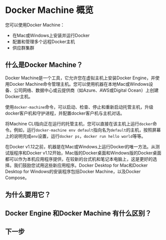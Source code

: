 # Docker Machine 概览

您可以使用Docker Machine：
- 在Mac或Windows上安装并运行Docker
- 配置和管理多个远程Docker主机
- 供应群集群

## 什么是Docker Machine？
Docker Machine是一个工具，它允许您在虚拟主机上安装Docker Engine，并使用Docker Machine命令管理主机。您可以使用机器在本地Mac或Windows设备、公司网络、数据中心或云提供商（如Azure、AWS或Digital Ocean）上创建Docker主机。

使用`docker-machine`命令，可以启动、检查、停止和重新启动托管主机，升级docker客户机和守护进程，并配置docker客户机与主机对话。

将Machine CLI指向正在运行的托管主机，您可以直接在该主机上运行`docker`命令。例如，运行`docker-machine env default`指向名为`default`的主机，按照屏幕上的说明完成`env`设置，运行`docker ps`，`docker run hello world`等等。

在Docker v1.12之前，机器是在Mac或Windows上运行Docker的唯一方法。从测试版程序和Docker v1.12开始，Mac版的Docker桌面和Windows版的Docker桌面都可以作为本机应用程序提供，在较新的台式机和笔记本电脑上，这是更好的选择。我们鼓励您试用这些新应用程序。Docker Desktop for Mac和Docker Desktop for Windows的安装程序包括Docker Machine，以及Docker Compose。


## 为什么要用它？

## Docker Engine 和Docker Machine 有什么区别？

## 下一步